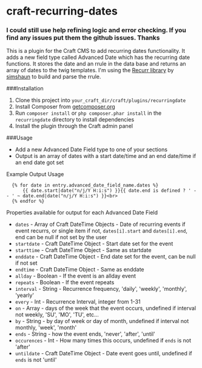 craft-recurring-dates
=====================

### I could still use help refining logic and error checking. If you find any issues put them the github issues. Thanks

This is a plugin for the Craft CMS to add recurring dates functionality. It adds a new field type called Advanced Date which has the recurring date functions. It stores the date and an rrule in the data base and returns an array of dates to the twig templates. I'm using the [Recurr library](https://github.com/simshaun/recurr) by [simshaun](https://github.com/simshaun) to build and parse the rrule.

###Installation

1. Clone this project into `your_craft_dir/craft/plugins/recurringdate`
2. Install Composer from [getcomposer.org](https://getcomposer.org/doc/00-intro.md#installation-nix) 
3. Run `composer install` or `php composer.phar install` in the `recurringdate` directory to install dependencies
4. Install the plugin through the Craft admin panel

###Usage

* Add a new Advanced Date Field type to one of your sections 
* Output is an array of dates with a start date/time and an end date/time if an end date got set

Example Output Usage
```
  {% for date in entry.advanced_date_field_name.dates %}
	  {{ date.start|date("n/j/Y H:i:s") }}{{ date.end is defined ? ' -- ' ~ date.end|date("n/j/Y H:i:s") }}<br>
  {% endfor %}
```

Properties available for output for each Advanced Date Field
* `dates` - Array of Craft DateTime Objects - Date of recurring events if event recurrs, or single item if not, `dates[i].start` and `dates[i].end`, end can be null if not set by the user
* `startdate` - Craft DateTime Object - Start date set for the event 
* `starttime` - Craft DateTime Object - Same as startdate
* `enddate` - Craft DateTime Object - End date set for the event, can be null if not set 
* `endtime` - Craft DateTime Object - Same as enddate
* `allday` - Boolean - If the event is an allday event
* `repeats` - Boolean - If the event repeats
* `interval` - String - Recurrence frequency, 'daily', 'weekly', 'monthly', 'yearly'
* `every` - Int - Recurrence Interval, integer from 1-31
* `on` - Array - days of the week that the event occurs, undefined if interval not weekly, 'SU', 'MO', 'TU', etc...
* `by` - String - by day of week or day of month, undefined if interval not monthly, 'week', 'month'
* `ends` - String - how the event ends, 'never', 'after', 'until'
* `occurences` - Int - How many times this occurs, undefined if `ends` is not 'after'
* `untildate` - Craft DateTime Object - Date event goes until, undefined if `ends` is not 'until'
